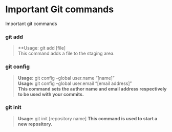 # Important Git commands

Important git commands 


### git add
>**Usage: git add [file]  
This command adds a file to the staging area.




### git config
>**Usage:** git config –global user.name “[name]”  
>**Usage:** git config –global user.email “[email address]”  
**This command sets the author name and email address respectively to be used with your commits.**

### git init
>**Usage:** git init [repository name]
**This command is used to start a new repository.**
